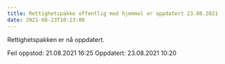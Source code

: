 ```yaml
---
title: Rettighetspakke offentlig med hjemmel er oppdatert 23.08.2021
date: 2021-08-23T10:23:00
---
```

Rettighetspakken er nå oppdatert. 

Feil oppstod: 21.08.2021 16:25
Oppdatert: 23.08.2021 10:20
